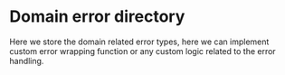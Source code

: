 # Domain error directory

Here we store the domain related error types, here we can implement custom error wrapping function or any custom logic related to the error  handling.
